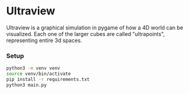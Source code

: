 # Ultraview

Ultraview is a graphical simulation in pygame of how a 4D world can be visualized.
Each one of the larger cubes are called "ultrapoints", representing entire 3d spaces.

### Setup

```sh
python3 -m venv venv
source venv/bin/activate
pip install -r requirements.txt
python3 main.py
```

